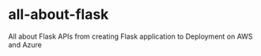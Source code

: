 # all-about-flask
All about Flask APIs from creating Flask application to Deployment on AWS and Azure

